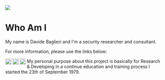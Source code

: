 ![](https://github-readme-stats-sigma-five.vercel.app/api?username=davidonzo&show_icons=true&count_private=true)

# Who Am I
My name is Davide Baglieri and I'm a security researcher and consultant.

For more information, please use the links below:

<a href="https://www.linkedin.com/in/davidebaglieri/" rel="me">
   <img align="left" alt="Davide Baglieri Linkedin's" width="20px" src="https://ico.vercel.app/linkedin/333333"/>
</a>
<a href="https://twitter.com/davidonzo" rel="me">
   <img align="left" alt="Davide Baglieri Twitter's" width="20px" src="https://ico.vercel.app/twitter/333333"/>
</a>
<a href="https://twitter.com/davidonzo" rel="me">
  <img align="left" alt="Davide Baglieri Mastodon's" width="20px" src="https://ico.vercel.app/mastodon/333333"/>
</a>

My personal purpose about this project is basically for Research & Developing in a continue education and training process I started the 23th of September 1979.
